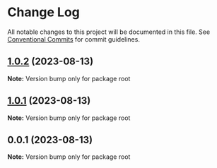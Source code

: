# Change Log

All notable changes to this project will be documented in this file.
See [Conventional Commits](https://conventionalcommits.org) for commit guidelines.

## [1.0.2](https://github.com/codeRepJamie/lerna-lab/compare/v1.0.1...v1.0.2) (2023-08-13)

**Note:** Version bump only for package root





## [1.0.1](https://github.com/codeRepJamie/lerna-lab/compare/v0.0.1...v1.0.1) (2023-08-13)

**Note:** Version bump only for package root





## 0.0.1 (2023-08-13)

**Note:** Version bump only for package root
